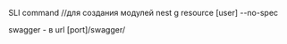 SLI command //для создания модулей
nest g resource [user] --no-spec

swagger - в url [port]/swagger/
